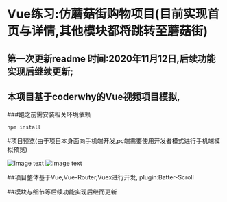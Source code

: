 # Vue练习:仿蘑菇街购物项目(目前实现首页与详情,其他模块都将跳转至蘑菇街)
## 第一次更新readme 时间:2020年11月12日,后续功能实现后继续更新;
## 本项目基于coderwhy的Vue视频项目模拟,
###跑之前需安装相关环境依赖
```
npm install
```
#项目预览(由于项目本身面向手机端开发,pc端需要使用开发者模式进行手机端模拟预览)

![Image text](https://github.com/My-Emperor/mall/raw/assets/img/readme/home.jpg)
![Image text](https://github.com/My-Emperor/mall/raw/src/assets/img/readme/detail.jpg)

##项目整体基于Vue,Vue-Router,Vuex进行开发, plugin:Batter-Scroll

##模块与细节等后续功能实现后继而更新
